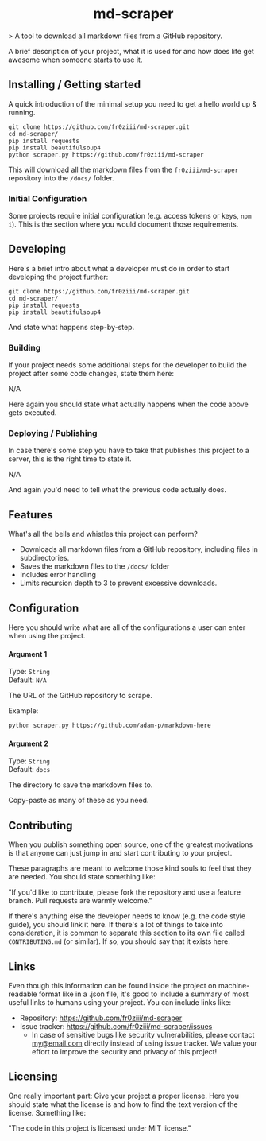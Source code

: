 <h1 align="center">
  md-scraper
</h1>
> A tool to download all markdown files from a GitHub repository.

A brief description of your project, what it is used for and how does life get
awesome when someone starts to use it.

## Installing / Getting started

A quick introduction of the minimal setup you need to get a hello world up &
running.

```shell
git clone https://github.com/fr0ziii/md-scraper.git
cd md-scraper/
pip install requests
pip install beautifulsoup4
python scraper.py https://github.com/fr0ziii/md-scraper
```

This will download all the markdown files from the `fr0ziii/md-scraper` repository into the `/docs/` folder.

### Initial Configuration

Some projects require initial configuration (e.g. access tokens or keys, `npm i`).
This is the section where you would document those requirements.

## Developing

Here's a brief intro about what a developer must do in order to start developing
the project further:

```shell
git clone https://github.com/fr0ziii/md-scraper.git
cd md-scraper/
pip install requests
pip install beautifulsoup4
```

And state what happens step-by-step.

### Building

If your project needs some additional steps for the developer to build the
project after some code changes, state them here:

N/A

Here again you should state what actually happens when the code above gets
executed.

### Deploying / Publishing

In case there's some step you have to take that publishes this project to a
server, this is the right time to state it.

N/A

And again you'd need to tell what the previous code actually does.

## Features

What's all the bells and whistles this project can perform?
* Downloads all markdown files from a GitHub repository, including files in subdirectories.
* Saves the markdown files to the `/docs/` folder
* Includes error handling
* Limits recursion depth to 3 to prevent excessive downloads.

## Configuration

Here you should write what are all of the configurations a user can enter when
using the project.

#### Argument 1
Type: `String`  
Default: `N/A`

The URL of the GitHub repository to scrape.

Example:
```bash
python scraper.py https://github.com/adam-p/markdown-here
```

#### Argument 2
Type: `String`  
Default: `docs`

The directory to save the markdown files to.

Copy-paste as many of these as you need.

## Contributing

When you publish something open source, one of the greatest motivations is that
anyone can just jump in and start contributing to your project.

These paragraphs are meant to welcome those kind souls to feel that they are
needed. You should state something like:

"If you'd like to contribute, please fork the repository and use a feature
branch. Pull requests are warmly welcome."

If there's anything else the developer needs to know (e.g. the code style
guide), you should link it here. If there's a lot of things to take into
consideration, it is common to separate this section to its own file called
`CONTRIBUTING.md` (or similar). If so, you should say that it exists here.

## Links

Even though this information can be found inside the project on machine-readable
format like in a .json file, it's good to include a summary of most useful
links to humans using your project. You can include links like:

- Repository: https://github.com/fr0ziii/md-scraper
- Issue tracker: https://github.com/fr0ziii/md-scraper/issues
  - In case of sensitive bugs like security vulnerabilities, please contact
    my@email.com directly instead of using issue tracker. We value your effort
    to improve the security and privacy of this project!

## Licensing

One really important part: Give your project a proper license. Here you should
state what the license is and how to find the text version of the license.
Something like:

"The code in this project is licensed under MIT license."
